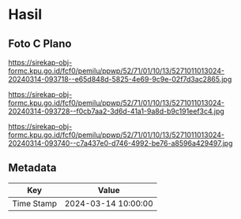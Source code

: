 # Hasil

## Foto C Plano

https://sirekap-obj-formc.kpu.go.id/fcf0/pemilu/ppwp/52/71/01/10/13/5271011013024-20240314-093718--e65d848d-5825-4e69-9c9e-02f7d3ac2865.jpg

https://sirekap-obj-formc.kpu.go.id/fcf0/pemilu/ppwp/52/71/01/10/13/5271011013024-20240314-093728--f0cb7aa2-3d6d-41a1-9a8d-b9c191eef3c4.jpg

https://sirekap-obj-formc.kpu.go.id/fcf0/pemilu/ppwp/52/71/01/10/13/5271011013024-20240314-093740--c7a437e0-d746-4992-be76-a8596a429497.jpg


## Metadata

| Key        | Value               |
| ---------- | ------------------- |
| Time Stamp | 2024-03-14 10:00:00 |



